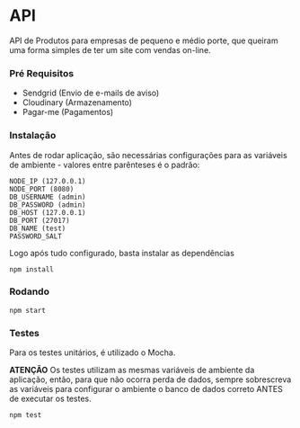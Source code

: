 # API

API de Produtos para empresas de pequeno e médio porte, que queiram uma forma simples de ter um site com vendas on-line.

### Pré Requisitos
- Sendgrid (Envio de e-mails de aviso)
- Cloudinary (Armazenamento)
- Pagar-me (Pagamentos)

### Instalação

Antes de rodar aplicação, são necessárias configurações para as variáveis de ambiente - valores entre parênteses é o padrão:

```
NODE_IP (127.0.0.1)
NODE_PORT (8080)
DB_USERNAME (admin)
DB_PASSWORD (admin)
DB_HOST (127.0.0.1)
DB_PORT (27017)
DB_NAME (test)
PASSWORD_SALT
``` 

Logo após tudo configurado, basta instalar as dependências

```
npm install
```


### Rodando

```
npm start
```


### Testes

Para os testes unitários, é utilizado o Mocha.

**ATENÇÃO**
Os testes utilizam as mesmas variáveis de ambiente da aplicação, então, para que não ocorra perda de dados, sempre
sobrescreva as variáveis para configurar o ambiente o banco de dados correto ANTES de executar os testes.

```
npm test
```


